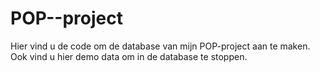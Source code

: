 # POP--project
Hier vind u de code om de database van mijn POP-project aan te maken.
Ook vind u hier demo data om in de database te stoppen.
